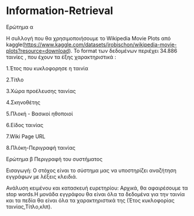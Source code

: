 # Information-Retrieval

Ερώτημα α

Η συλλογή που θα χρησιμοποιήσουμε το Wikipedia Movie Plots από kaggle(https://www.kaggle.com/datasets/jrobischon/wikipedia-movie-plots?resource=download).
Το format των δεδομένων περιέχει 34.886 ταινίες , που έχουν τα έξης χαρακτηριστικά :

1.Έτος που κυκλοφορησε η ταινία

2.Τίτλο

3.Χώρα προέλευσης ταινίας

4.Σκηνοθέτης

5.Πλοκή - Βασικοί ηθοποιοί

6.Είδος ταινίας

7.Wiki Page URL

8.Πλόκη-Περιγραφή ταινίας

Ερώτημα β Περιγραφή του συστήματος

Εισαγωγή: Ο στόχος είναι το σύστημα μας να υποστηρίζει αναζήτηση εγγράφων με λέξεις κλειδιά.

Ανάλυση κειμένου και κατασκευή ευρετηρίου:
Αρχικά, θα αφαιρέσουμε τα stop words.Η μονάδα εγγράφου θα είναι όλα τα δεδομένα για την ταινία και τα πεδία θα είναι όλα τα χαρακτηριστικά της (Έτος κυκλοφορίας ταινίας,Τίτλο,κλπ).

